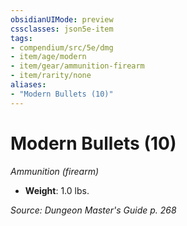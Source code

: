 ```yaml
---
obsidianUIMode: preview
cssclasses: json5e-item
tags:
- compendium/src/5e/dmg
- item/age/modern
- item/gear/ammunition-firearm
- item/rarity/none
aliases: 
- "Modern Bullets (10)"
---
```

# Modern Bullets (10)
*Ammunition (firearm)*  

- **Weight**: 1.0 lbs.

*Source: Dungeon Master's Guide p. 268*